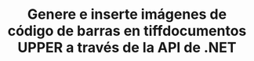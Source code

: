 ---
############################# Static ############################
layout: "auto-gen-gist"
draft: false
path: "es/assembly/net/barcode/tiff/"
otherformats: PDF HTML XPS MHTML TXT XAML EPUB SVG PS PCL XML OXPS MD EML EMLX MSG 

############################# Head ############################
head_title: "Cree y agregue imágenes de códigos de barras en documentos y correos electrónicos a través de .NET"
head_description: "GroupDocs.Assembly .NET API permite a los desarrolladores generar e insertar dinámicamente imágenes de códigos de barras dentro de documentos (PDF DOC, DOCX, RTF, XLSX, CSV, PPTX) y mensajes de correo electrónico con facilidad."

############################# Header ############################
title: "Genere e inserte imágenes de código de barras en tiffdocumentos UPPER a través de la API de .NET"
description: "GroupDocs.Assembly .NET brinda soporte completo para la creación, edición y adición de imágenes dinámicas de códigos de barras dentro de documentos TIFF usando C# y VB.NET API."

######################### Download Button #######################
button:
    enable: true

############################# About ############################
about:
    enable: true
    title: "¿Cómo realizar la generación de imágenes de código de barras en documentos?"
    content: |
       Esta página ayudará a los usuarios a comprender y aprender cómo generar e insertar dinámicamente imágenes de códigos de barras en sus documentos y mensajes de correo electrónico dentro de C#, ASP.NET y otras aplicaciones relacionadas con .NET. GroupDocs.Assembly .NET es una API muy poderosa que brinda a los usuarios la capacidad de automatizar y generar informes en muchos formatos de archivo líderes dentro de sus propias aplicaciones .NET sin dependencias externas. Admite algunos formatos de archivo muy comunes, como PDF, HTML, correo electrónico de Outlook, Microsoft Office Word, hojas de cálculo de Excel, presentaciones de PowerPoint y diapositivas. Es totalmente compatible con algunas simbologías de códigos de barras lineales y 2D comunes. También puede personalizar fácilmente el tamaño de la imagen del código de barras, los colores frontal y posterior, la fuente y la ubicación del texto del código de barras, configurar la resolución de la imagen del código de barras y más. También admite la creación de documentos personalizados a partir de plantillas y datos obtenidos de varias fuentes, como bases de datos, XML, JSON, OData, objetos y más.

############################# content ############################
steps:
    enable: true
    block:
    - title_left: "Generación de Códigos de Barras en TIFF Documentos vía .NET"
      content_left: |
       GroupDocs.Assembly .NET brinda soporte completo para agregar y administrar códigos de barras dentro de TIFF documentos. El siguiente ejemplo de código C# .NET demuestra cómo generar e insertar imágenes de código de barras dentro de un documento TIFF. 

      title_right: "Cómo usar imágenes de código de barras en TIFF"
      content_right: |
        * Cree una instancia de [DocumentAssembler](https://apireference.groupdocs.com/assembly/net/groupdocs.assembly/documentassembler)
        * Llame al método [AssembleDocument](https://apireference.groupdocs.com/assembly/net/groupdocs.assembly.documentassembler/assembledocument/methods/1) con los siguientes parámetros
          * Stream para leer un documento de plantilla.
          * Stream para escribir el documento resultante.
          * Opciones adicionales para cargar y guardar documentos.
          * Información sobre objetos de origen de datos.

      gisthash: "8576f622912b355ce69966077033dcac"
      gistfile: "generate_barcodes_in_spreadsheets.cs"

    - title_left: "Establecer resolución de imagen de código de barras en TIFF a través de .NET"
      content_left: |
       GroupDocs.Assembly .NET brinda soporte completo para agregar y administrar códigos de barras dentro de TIFF documentos. Puede configurar fácilmente la resolución del código de barras con solo un par de líneas de código. El siguiente código permite a los usuarios establecer una resolución horizontal y vertical de 300 DPI. 

      title_right: "Resolución de código de barras mejorada en TIFF"
      content_right: |
        * Cree una instancia de [DocumentAssembler](https://apireference.groupdocs.com/assembly/net/groupdocs.assembly/documentassembler)
        * Llame al método BarcodeSettings.Resolution para establecer la resolución de la imagen del código de barras en 300 DPI.

      gisthash: "9d8d743bd67b4bce5a4a7f1250deef26"
      gistfile: "set_barcode_image_resolution.cs"

    - title_left: "Requisitos del sistema"
      content_left: |
        Las API de GroupDocs.Assembly .NET son compatibles con todas las principales plataformas y sistemas operativos. Para obtener una guía completa de requisitos del sistema, visite [requisitos del sistema](https://docs.groupdocs.com/assembly/net/system-requirements/) Antes de ejecutar el código a continuación, asegúrese de tener los siguientes requisitos previos instalados en su sistema:
         * Sistemas Operativos: Microsoft Windows, Linux, Mac OS
         * Entorno de desarrollo: Visual Studio, Xamarin, MonoDevelop, etc.
         * Marcos: .NET Framework, .NET Standard, .NET Core, Mono
         * Obtenga la última versión de las API GroupDocs.Assembly .NET de [NuGet](https://www.nuget.org/packages/GroupDocs.Assembly/)
        
      title_right: "Por qué usar GroupDocs.Assembly"
      content_right: |
        * Permita a los usuarios crear documentos personalizados a partir de plantillas.
        * No se requiere software adicional para crear y automatizar documentos
        * Capacidad para generar un documento de salida basado en la fuente de datos
        * Insertar dinámicamente el contenido del documento en el informe
        * Adjunte dinámicamente archivos adjuntos de correo electrónico e inserte hipervínculos en informes
        * Eliminación automática de párrafos vacíos
        * Soporte completo para múltiples formatos de datos
        * Soporte de archivos adjuntos de correo electrónico dinámico

demos:
    enable: true
        

more_formats:
    enable: true


back_to_top:
    enable: true
---